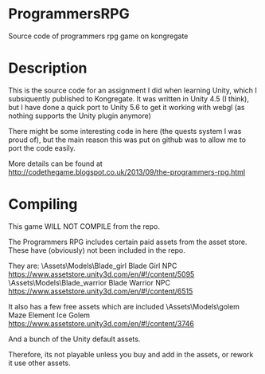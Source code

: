 # ProgrammersRPG
Source code of programmers rpg game on kongregate

# Description
This is the source code for an assignment I did when learning Unity, which I subsiquently published to Kongregate.
It was written in Unity 4.5 (I think), but I have done a quick port to Unity 5.6 to get it working with webgl (as nothing supports the Unity plugin anymore)

There might be some interesting code in here (the quests system I was proud of), but the main reason this was put on github
was to allow me to port the code easily.

More details can be found at http://codethegame.blogspot.co.uk/2013/09/the-programmers-rpg.html

# Compiling
This game WILL NOT COMPILE from the repo.

The Programmers RPG includes certain paid assets from the asset store.
These have (obviously) not been included in the repo.

They are:
\Assets\Models\Blade_girl	Blade Girl NPC	https://www.assetstore.unity3d.com/en/#!/content/5095
\Assets\Models\Blade_warrior	Blade Warrior NPC	https://www.assetstore.unity3d.com/en/#!/content/6515


It also has a few free assets which are included
\Assets\Models\golem	Maze Element Ice Golem 	https://www.assetstore.unity3d.com/en/#!/content/3746

And a bunch of the Unity default assets.

Therefore, its not playable unless you buy and add in the assets, or rework it use other assets.

